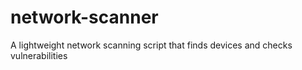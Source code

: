# network-scanner
A lightweight network scanning script that finds devices and checks vulnerabilities 

